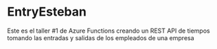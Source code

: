 # EntryEsteban
Este es el taller #1 de Azure Functions creando un REST API de tiempos tomando las entradas y salidas de los empleados de una empresa
